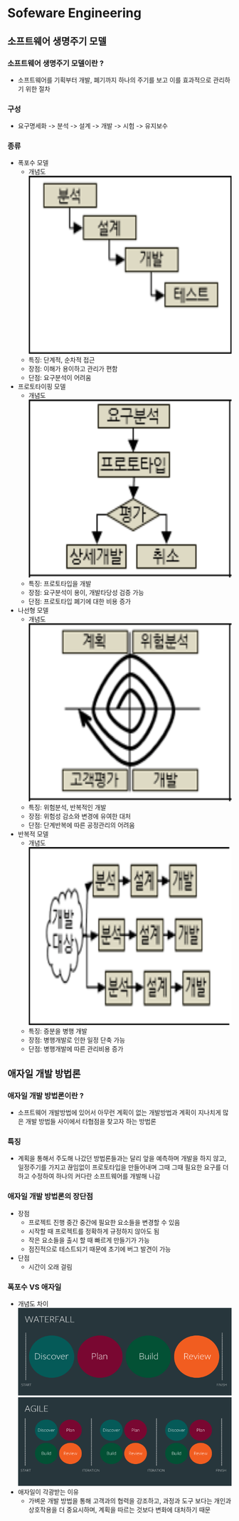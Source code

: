 # Sofeware Engineering

## 소프트웨어 생명주기 모델
### 소프트웨어 생명주기 모델이란 ?
* 소프트웨어를 기획부터 개발, 폐기까지 하나의 주기를 보고 이를 효과적으로 관리하기 위한 절차
### 구성
* 요구명세화 -> 분석 -> 설계 -> 개발 -> 시험 -> 유지보수
### 종류
* 폭포수 모델
  * 개념도
    <img src="image/waterfall.PNG" width="800px" height="400px" title="폭포수모델 구조" alt="Waterfall Structure">
  * 특징: 단계적, 순차적 접근
  * 장점: 이해가 용이하고 관리가 편함
  * 단점: 요구분석이 어려움
* 프로토타이핑 모델
  * 개념도
    <img src="image/prototyping.PNG" width="800px" height="400px" title="프로토타이핑모델 구조" alt="Prototyping Structure">
  * 특징: 프로토타입을 개발
  * 장점: 요구분석이 용이, 개발타당성 검증 가능
  * 단점: 프로토타입 폐기에 대한 비용 증가
* 나선형 모델
  * 개념도
    <img src="image/sprial.PNG" width="800px" height="400px" title="나선형모델 구조" alt="Sprial Structure">
  * 특징: 위험분석, 반복적인 개발
  * 장점: 위험성 감소와 변경에 유여한 대처
  * 단점: 단계반복에 따른 공정관리의 어려움
* 반복적 모델
  * 개념도
    <img src="image/iteration.PNG" width="800px" height="400px" title="반복적모델 구조" alt="Iteration Structure">
  * 특징: 증분을 병행 개발
  * 장점: 병행개발로 인한 일정 단축 가능
  * 단점: 병행개발에 따른 관리비용 증가

## 애자일 개발 방법론
### 애자일 개발 방법론이란 ?
* 소프트웨어 개발방법에 있어서 아무런 계획이 없는 개발방법과 계획이 지나치게 많은 개발 방법들 사이에서 타협점을 찾고자 하는 방법론

### 특징
* 계획을 통해서 주도해 나갔던 방법론들과는 달리 앞을 예측하며 개발을 하지 않고, 일정주기를 가지고 끊임없이 프로토타입을 만들어내며 그때 그때 필요한 요구를 더하고 수정하여 하나의 커다란 소프트웨어를 개발해 나감

### 애자일 개발 방법론의 장단점
* 장점
  * 프로젝트 진행 중간 중간에 필요한 요소들을 변경할 수 있음
  * 시작할 때 프로젝트를 정확하게 규정하지 않아도 됨
  * 작은 요소들을 출시 할 때 빠르게 만들기가 가능
  * 점진적으로 테스트되기 때문에 초기에 버그 발견이 가능
* 단점
  * 시간이 오래 걸림

### 폭포수 VS 애자일
  * 개념도 차이
    <img src="image/waterfallVSagile.PNG" width="800px" height="400px" title="폭포수 애자일 구조 차이" alt="Difference between Waterfall and Agile at Structure">
  * 애자일이 각광받는 이유
    * 가벼운 개발 방법을 통해 고객과의 협력을 강조하고, 과정과 도구 보다는 개인과 상호작용을 더 중요시하며, 계획을 따르는 것보다 변화에 대처하기 때문